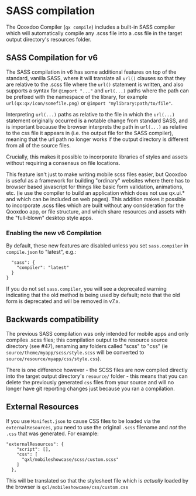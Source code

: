 # SASS compilation

The Qooxdoo Compiler (`qx compile`) includes a built-in SASS compiler which will
automatically compile any .scss file into a .css file in the target output
directory's resources folder.

## SASS Compilation for v6

The SASS compilation in v6 has some additional features on top of the standard,
vanilla SASS, where it will translate all `url()` clauses so that they are
relative to the .scss file where the `url()` statement is written, and also
supports a syntax for `@import "..."` and `url(...)` paths where the path can be
prefixed with the namespace of the library, for example
`url(qx:qx/icon/somefile.png)` or `@import "mylibrary:path/to/file"`.

Interpreting `url(...)` paths as relative to the file in which the `url(...)`
statement originally occurred is a notable change from standard SASS, and is
important because the browser interprets the path in `url(...)` as relative to
the css file it appears in (i.e. the output file for the SASS compiler), meaning
that the url path no longer works if the output directory is different from all
of the source files.

Crucially, this makes it possible to incorporate libraries of styles and assets
without requiring a consensus on file locations.

This feature isn't just to make writing mobile scss files easier, but Qooxdoo is
useful as a framework for building "ordinary" websites where there has to
browser based javascript for things like basic form validation, animations, etc.
(ie use the compiler to build an application which does not use qx.ui.* and
which can be included on web pages). This addition makes it possible to
incorporate .scss files which are built without any consideration for the
Qooxdoo app, or file structure, and which share resources and assets with the
"full-blown" desktop style apps.

### Enabling the new v6 Compilation

By default, these new features are disabled unless you set `sass.compiler` in
`compile.json` to "latest", e.g.:

```json5
  "sass": {
    "compiler": "latest"
  }
}
```

If you do not set `sass.compiler`, you will see a deprecated warning indicating
that the old method is being used by default; note that the old form is
deprecated and will be removed in v7.x.

## Backwards compatibility

The previous SASS compilation was only intended for mobile apps and only
compiles .scss files; this compilation output to the resource source directory
(see #47), renaming any folders called "scss" to "css" (ie
`source/theme/myapp/scss/style.scss` will be converted to
`source/resource/myapp/css/style.css`).

There is one difference however - the SCSS files are now compiled directly into
the target output directory's `resource/` folder - this means that you can
delete the previously generated `css` files from your source and will no longer
have git reporting changes just because you ran a compilation.

## External Resources

If you use `Manifest.json` to cause CSS files to be loaded via the
`externalResources`, you need to use the original `.scss` filename and _not_
the `.css` that was generated. For example:

```json5
"externalResources": {
    "script": [],
    "css": [
      "qxl/mobileshowcase/scss/custom.scss"
    ]
  },
```

This will be translated so that the stylesheet file which is _actually_ loaded
by the browser is `qxl/mobileshowcase/css/custom.css`
